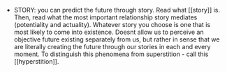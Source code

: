   * STORY: you can predict the future through story. Read what [[story]] is. Then, read what the most important relationship story mediates (potentiality and actuality). Whatever story you choose is one that is most likely to come into existence. Doesnt allow us to perceive an objective future existing separately from us, but rather in sense that we are literally creating the future through our stories in each and every moment. To distinguish this phenomena from superstition - call this [[hyperstition]].
